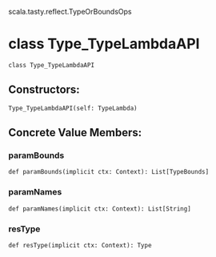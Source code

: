 scala.tasty.reflect.TypeOrBoundsOps
# class Type_TypeLambdaAPI

<pre><code class="language-scala" >class Type_TypeLambdaAPI</pre></code>
## Constructors:
<pre><code class="language-scala" >Type_TypeLambdaAPI(self: TypeLambda)</pre></code>

## Concrete Value Members:
### paramBounds
<pre><code class="language-scala" >def paramBounds(implicit ctx: Context): List[TypeBounds]</pre></code>

### paramNames
<pre><code class="language-scala" >def paramNames(implicit ctx: Context): List[String]</pre></code>

### resType
<pre><code class="language-scala" >def resType(implicit ctx: Context): Type</pre></code>

